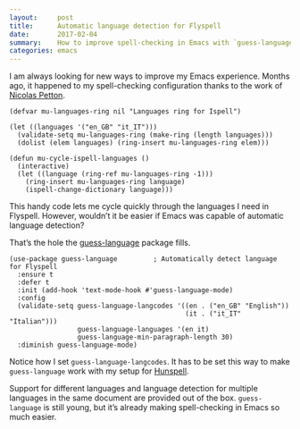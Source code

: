 ```yaml
---
layout:     post
title:      Automatic language detection for Flyspell
date:       2017-02-04
summary:    How to improve spell-checking in Emacs with `guess-language`.
categories: emacs
---
```


I am always looking for new ways to improve my Emacs experience. Months ago, it
happened to my spell-checking configuration thanks to the work
of [Nicolas Petton](https://github.com/NicolasPetton).

``` emacs-lisp
(defvar mu-languages-ring nil "Languages ring for Ispell")

(let ((languages '("en_GB" "it_IT")))
  (validate-setq mu-languages-ring (make-ring (length languages)))
  (dolist (elem languages) (ring-insert mu-languages-ring elem)))

(defun mu-cycle-ispell-languages ()
  (interactive)
  (let ((language (ring-ref mu-languages-ring -1)))
    (ring-insert mu-languages-ring language)
    (ispell-change-dictionary language)))
```

This handy code lets me cycle quickly through the languages I need in
Flyspell. However, wouldn’t it be easier if Emacs was capable of automatic
language detection?

That’s the hole
the [guess-language](https://github.com/tmalsburg/guess-language.el) package
fills.

``` emacs-lisp
(use-package guess-language         ; Automatically detect language for Flyspell
  :ensure t
  :defer t
  :init (add-hook 'text-mode-hook #'guess-language-mode)
  :config
  (validate-setq guess-language-langcodes '((en . ("en_GB" "English"))
                                            (it . ("it_IT" "Italian")))
                 guess-language-languages '(en it)
                 guess-language-min-paragraph-length 30)
  :diminish guess-language-mode)
```

Notice how I set `guess-language-langcodes`. It has to be set this way to make
`guess-language` work with my setup
for
[Hunspell](https://manuel-uberti.github.io/emacs/2016/06/06/spellchecksetup/).

Support for different languages and language detection for multiple languages in
the same document are provided out of the box. `guess-language` is still young,
but it’s already making spell-checking in Emacs so much easier.
